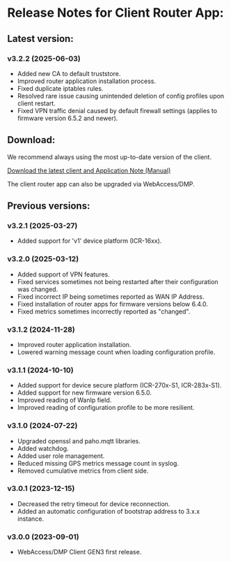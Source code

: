 # Release Notes for Client Router App:

## Latest version:

### v3.2.2 (2025-06-03)

- Added new CA to default truststore.
- Improved router application installation process.
- Fixed duplicate iptables rules.
- Resolved rare issue causing unintended deletion of config profiles upon client restart.
- Fixed VPN traffic denial caused by default firewall settings (applies to firmware version 6.5.2 and newer).

## Download:

We recommend always using the most up-to-date version of the client.

[Download the latest client and Application Note (Manual)](https://icr.advantech.com/products/software/user-modules#webaccessdmp-client-3xx)

The client router app can also be upgraded via WebAccess/DMP.

## Previous versions:

### v3.2.1 (2025-03-27)

- Added support for 'v1' device platform (ICR-16xx).

### v3.2.0 (2025-03-12)

- Added support of VPN features.
- Fixed services sometimes not being restarted after their configuration was changed.
- Fixed incorrect IP being sometimes reported as WAN IP Address.
- Fixed installation of router apps for firmware versions below 6.4.0.
- Fixed metrics sometimes incorrectly reported as "changed".

### v3.1.2 (2024-11-28)

- Improved router application installation.
- Lowered warning message count when loading configuration profile.

### v3.1.1 (2024-10-10)

- Added support for device secure platform (ICR-270x-S1, ICR-283x-S1).
- Added support for new firmware version 6.5.0.
- Improved reading of WanIp field.
- Improved reading of configuration profile to be more resilient.

### v3.1.0 (2024-07-22)

- Upgraded openssl and paho.mqtt libraries.
- Added watchdog.
- Added user role management.
- Reduced missing GPS metrics message count in syslog.
- Removed cumulative metrics from client side.

### v3.0.1 (2023-12-15)

- Decreased the retry timeout for device reconnection.
- Added an automatic configuration of bootstrap address to 3.x.x instance.

### v3.0.0 (2023-09-01)

- WebAccess/DMP Client GEN3 first release.
